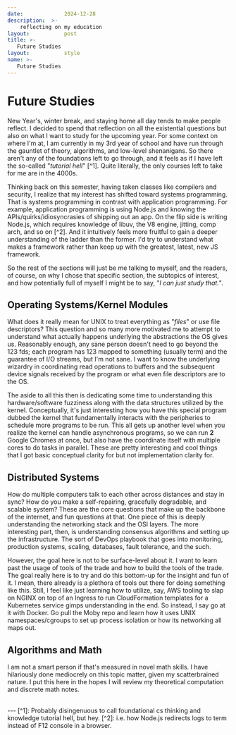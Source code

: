 ```yaml
---
date:             2024-12-28
description:  >-
    reflecting on my education
layout:           post
title: >-
   Future Studies 
layout:           style
name: >-
   Future Studies 
---
```



# Future Studies

New Year's, winter break, and staying home all day tends to make people reflect. I decided to spend that reflection on all the existential questions but also on what I want to study for the upcoming year. For some context on where I'm at, I am currently in my 3rd year of school and have run through the gauntlet of theory, algorithms, and low-level shenanigans. So there aren't any of the foundations left to go through, and it feels as if I have left the so-called "*tutorial hell*" [^1]. Quite literally, the only courses left to take for me are in the 4000s.

Thinking back on this semester, having taken classes like compilers and security, I realize that my interest has shifted toward systems programming. That is systems programming in contrast with application programming. For example, application programming is using Node.js and knowing the APIs/quirks/idiosyncrasies of shipping out an app. On the flip side is writing Node.js, which requires knowledge of libuv, the V8 engine, jitting, comp arch, and so on [^2]. And it intuitively feels more fruitful to gain a deeper understanding of the ladder than the former. I'd try to understand what makes a framework rather than keep up with the greatest, latest, new JS framework.

So the rest of the sections will just be me talking to myself, and the readers, of course, on why I chose that specific section, the subtopics of interest, and how potentially full of myself I might be to say, "*I can just study that.*".

## Operating Systems/Kernel Modules

What does it really mean for UNIX to treat everything as "*files*" or use file descriptors? This question and so many more motivated me to attempt to understand what actually happens underlying the abstractions the OS gives us. Reasonably enough, any sane person doesn't need to go beyond the 123 fds; each program has 123 mapped to something (usually term) and the guarantee of I/O streams, but I'm not sane. I want to know the underlying wizardry in coordinating read operations to buffers and the subsequent device signals received by the program or what even file descriptors are to the OS.

The aside to all this then is dedicating some time to understanding this hardware/software fuzziness along with the data structures utilized by the kernel. Conceptually, it's just interesting how you have this special program dubbed the kernel that fundamentally interacts with the peripheries to schedule more programs to be run. This all gets up another level when you realize the kernel can handle asynchronous programs, so we can run **2** Google Chromes at once, but also have the coordinate itself with multiple cores to do tasks in parallel. These are pretty interesting and cool things that I got basic conceptual clarity for but not implementation clarity for.

## Distributed Systems

How do multiple computers talk to each other across distances and stay in sync? How do you make a self-repairing, gracefully degradable, and scalable system? These are the core questions that make up the backbone of the internet, and fun questions at that. One piece of this is deeply understanding the networking stack and the OSI layers. The more interesting part, then, is understanding consensus algorithms and setting up the infrastructure. The sort of DevOps playbook that goes into monitoring, production systems, scaling, databases, fault tolerance, and the such.

However, the goal here is not to be surface-level about it. I want to learn past the usage of tools of the trade and how to build the tools of the trade. The goal really here is to try and do this bottom-up for the insight and fun of it. I mean, there already is a plethora of tools out there for doing something like this. Still, I feel like just learning how to utilize, say, AWS tooling to slap on NGINX on top of an Ingress to run CloudFormation templates for a Kubernetes service gimps understanding in the end. So instead, I say go at it with Docker. Go pull the Moby repo and learn how it uses UNIX namespaces/cgroups to set up process isolation or how its networking all maps out.

## Algorithms and Math

I am not a smart person if that's measured in novel math skills. I have hilariously done mediocrely on this topic matter, given my scatterbrained nature. I put this here in the hopes I will review my theoretical computation and discrete math notes. 

<br/>
---
[^1]: Probably disingenuous to call foundational cs thinking and knowledge tutorial hell, but hey.
[^2]: i.e. how Node.js redirects logs to term instead of F12 console in a browser.
